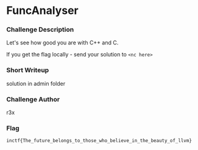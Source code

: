# FuncAnalyser

### Challenge Description

Let's see how good you are with C++ and C.

If you get the flag locally - send your solution to `<nc here>`

### Short Writeup

solution in admin folder

### Challenge Author

r3x

### Flag

```
inctf{The_future_belongs_to_those_who_believe_in_the_beauty_of_llvm}
```
